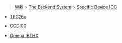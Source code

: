 > [Wiki](Home) > [The Backend System](The-Backend-System) > [Specific Device IOC](Specific-Device-IOC)

* [TPG26x](TPG26x)

* [CCD100](CCD100)

* [Omega IBTHX](Omega_IBTHX)